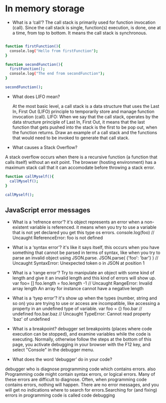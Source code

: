 # In memory storage

* What is a ‘call’?
    The call stack is primarily used for function invocation (call). Since the call stack is single, function(s) execution, is done, one at a time, from top to bottom. It means the call stack is synchronous.

```sh

function firstFunction(){
  console.log("Hello from firstFunction");
}

function secondFunction(){
  firstFunction();
  console.log("The end from secondFunction");
}

secondFunction();

```

* What does LIFO mean?

   At the most basic level, a call stack is a data structure that uses the Last In, First Out (LIFO) principle to temporarily store and manage function invocation (call).
LIFO: When we say that the call stack, operates by the data structure principle of Last In, First Out, it means that the last function that gets pushed into the stack is the first to be pop out, when the function returns.
Draw an example of a call stack and the functions that would need to be invoked to generate that call stack.

* What causes a Stack Overflow?

A stack overflow occurs when there is a recursive function (a function that calls itself) without an exit point. The browser (hosting environment) has a maximum stack call that it can accomodate before throwing a stack error.

```sh
function callMyself(){
  callMyself();
}

callMyself();
```

## JavaScript error messages

* What is a ‘refrence error’?
 it's object represents an error when a non-existent variable is referenced. it means when you try to use a variable that is not yet declared you get this type os errors.
  console.log(foo) // Uncaught ReferenceError: foo is not defined

* What is a ‘syntax error’?
 it's like it says itself, this occurs when you have something that cannot be parsed in terms of syntax, like when you try to parse an invalid object using JSON.parse.
JSON.parse( {'foo': 'bar'} ) // Uncaught SyntaxError: Unexpected token o in JSON at position 1

* What is a ‘range error’?
    Try to manipulate an object with some kind of length and give it an invalid length and this kind of errors will show up.
      var foo= []
     foo.length = foo.length -1 // Uncaught RangeError: Invalid array length
An array for instance cannot have a negative length

* What is a ‘tyep error’?
    it's show up when the types (number, string and so on) you are trying to use or access are incompatible, like accessing a property in an undefined type of variable.
      var foo = {}
      foo.bar // undefined
      foo.bar.baz // Uncaught TypeError: Cannot read property 'baz' of undefined

* What is a breakpoint?
   debugger set breakpoints (places where code execution can be stopped), and examine variables while the code is executing. Normally, otherwise follow the steps at the bottom of this page, you activate debugging in your browser with the F12 key, and select "Console" in the debugger menu.

* What does the word ‘debugger’ do in your code?

debugger who is diagnose programming code which contains errors. also Programming code might contain syntax errors, or logical errors. Many of these errors are difficult to diagnose. Often, when programming code contains errors, nothing will happen. There are no error messages, and you will get no indications where to search for errors.Searching for (and fixing) errors in programming code is called code debugging
